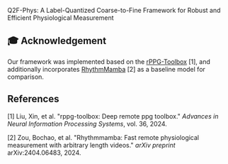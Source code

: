 Q2F-Phys: A Label-Quantized Coarse-to-Fine Framework for Robust and Efficient Physiological Measurement



## 🎓 Acknowledgement
Our framework was implemented based on the [rPPG-Toolbox](https://github.com/ubicomplab/rPPG-Toolbox) [1], and additionally incorporates [RhythmMamba](https://github.com/zizheng-guo/RhythmMamba) [2] as a baseline model for comparison.



## References
[1] Liu, Xin, et al. "rppg-toolbox: Deep remote ppg toolbox." *Advances in Neural Information Processing Systems*, vol. 36, 2024.

[2] Zou, Bochao, et al. "Rhythmmamba: Fast remote physiological measurement with arbitrary length videos." *arXiv preprint* arXiv:2404.06483, 2024.
